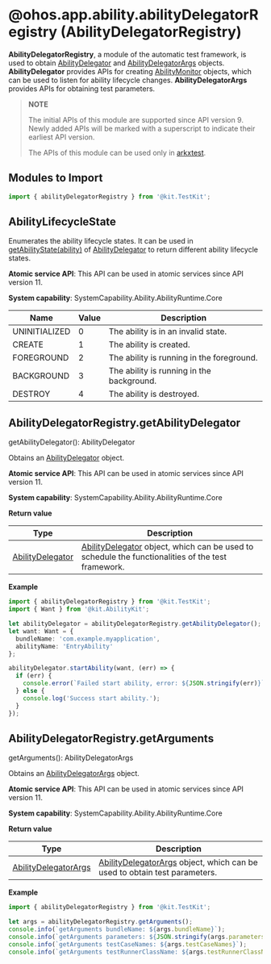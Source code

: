 # @ohos.app.ability.abilityDelegatorRegistry (AbilityDelegatorRegistry)

**AbilityDelegatorRegistry**, a module of the automatic test framework, is used to obtain [AbilityDelegator](js-apis-inner-application-abilityDelegator.md) and [AbilityDelegatorArgs](js-apis-inner-application-abilityDelegatorArgs.md) objects. **AbilityDelegator** provides APIs for creating [AbilityMonitor](../apis-ability-kit/js-apis-inner-application-abilityMonitor.md#abilitymonitor-1) objects, which can be used to listen for ability lifecycle changes. **AbilityDelegatorArgs** provides APIs for obtaining test parameters.

> **NOTE**
> 
> The initial APIs of this module are supported since API version 9. Newly added APIs will be marked with a superscript to indicate their earliest API version.
> 
> The APIs of this module can be used only in <!--RP1-->[arkxtest](../../application-test/arkxtest-guidelines.md)<!--RP1End-->.

## Modules to Import

```ts
import { abilityDelegatorRegistry } from '@kit.TestKit';
```

## AbilityLifecycleState

Enumerates the ability lifecycle states. It can be used in [getAbilityState(ability)](js-apis-inner-application-abilityDelegator.md#getabilitystate9) of [AbilityDelegator](js-apis-inner-application-abilityDelegator.md) to return different ability lifecycle states.

**Atomic service API**: This API can be used in atomic services since API version 11.

**System capability**: SystemCapability.Ability.AbilityRuntime.Core

| Name         | Value  | Description                       |
| ------------- | ---- | --------------------------- |
| UNINITIALIZED | 0    | The ability is in an invalid state.  |
| CREATE        | 1    | The ability is created.|
| FOREGROUND    | 2    | The ability is running in the foreground.  |
| BACKGROUND    | 3    | The ability is running in the background.  |
| DESTROY       | 4    | The ability is destroyed.|

## AbilityDelegatorRegistry.getAbilityDelegator

getAbilityDelegator(): AbilityDelegator

Obtains an [AbilityDelegator](js-apis-inner-application-abilityDelegator.md) object.

**Atomic service API**: This API can be used in atomic services since API version 11.

**System capability**: SystemCapability.Ability.AbilityRuntime.Core

**Return value**

| Type                                                        | Description                                                        |
| ------------------------------------------------------------ | ------------------------------------------------------------ |
| [AbilityDelegator](js-apis-inner-application-abilityDelegator.md) | [AbilityDelegator](js-apis-inner-application-abilityDelegator.md) object, which can be used to schedule the functionalities of the test framework.|

**Example**

```ts
import { abilityDelegatorRegistry } from '@kit.TestKit';
import { Want } from '@kit.AbilityKit';

let abilityDelegator = abilityDelegatorRegistry.getAbilityDelegator();
let want: Want = {
  bundleName: 'com.example.myapplication',
  abilityName: 'EntryAbility'
};

abilityDelegator.startAbility(want, (err) => {
  if (err) {
    console.error(`Failed start ability, error: ${JSON.stringify(err)}`);
  } else {
    console.log('Success start ability.');
  }
});
```

## AbilityDelegatorRegistry.getArguments

getArguments(): AbilityDelegatorArgs

Obtains an [AbilityDelegatorArgs](js-apis-inner-application-abilityDelegatorArgs.md) object.

**Atomic service API**: This API can be used in atomic services since API version 11.

**System capability**: SystemCapability.Ability.AbilityRuntime.Core

**Return value**

| Type                                                        | Description                                                        |
| ------------------------------------------------------------ | ------------------------------------------------------------ |
| [AbilityDelegatorArgs](js-apis-inner-application-abilityDelegatorArgs.md) | [AbilityDelegatorArgs](js-apis-inner-application-abilityDelegatorArgs.md) object, which can be used to obtain test parameters.|

**Example**

```ts
import { abilityDelegatorRegistry } from '@kit.TestKit';

let args = abilityDelegatorRegistry.getArguments();
console.info(`getArguments bundleName: ${args.bundleName}`);
console.info(`getArguments parameters: ${JSON.stringify(args.parameters)}`);
console.info(`getArguments testCaseNames: ${args.testCaseNames}`);
console.info(`getArguments testRunnerClassName: ${args.testRunnerClassName}`);
```
